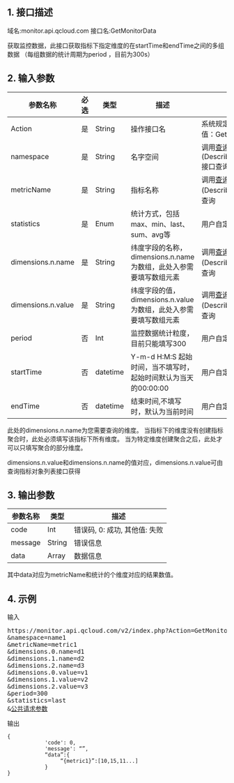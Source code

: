 ## 1. 接口描述
域名:monitor.api.qcloud.com
接口名:GetMonitorData

获取监控数据，此接口获取指标下指定维度的在startTime和endTime之间的多组数据
（每组数据的统计周期为period ，目前为300s）

## 2. 输入参数
| 参数名称 | 必选  | 类型 | 描述 |来源|
|---------|---------|---------|---------|---------|
| Action | 是 | String | 操作接口名|系统规定参数，此处取值：GetMonitorData|
| namespace | 是 | String | 名字空间|调用<a href="/doc/api/255/查询命名空间" title="查询命名空间">查询命名空间</a>(DescribeNamespace)接口查询|
| metricName | 是 | String | 指标名称|调用<a href="/doc/api/255/查询指标" title="查询指标">查询指标</a>(DescribeMetric)接口查询|
| statistics  | 是 | Enum | 统计方式，包括max、min、last、sum、avg等|用户自定义| 
| dimensions.n.name| 是| String | 纬度字段的名称，dimensions.n.name 为数组，此处入参需要填写数组元素 |调用<a href="/doc/api/255/查询指标" title="查询指标">查询指标</a>(DescribeMetric)接口查询|
| dimensions.n.value | 是 | String | 纬度字段的值，dimensions.n.value 为数组，此处入参需要填写数组元素| 调用<a href="/doc/api/255/查询指标对象列表" title="查询指标对象列表">查询指标对象列表</a>(DescribeObjects)接口查询|
| period | 否 | Int | 监控数据统计粒度，目前只能填写300|用户自定义| 
| startTime | 否 | datetime | Y-m-d H:M:S 起始时间，当不填写时，起始时间默认为当天的00:00:00|用户自定义| 
| endTime | 否 | datetime | 结束时间,不填写时，默认为当前时间|用户自定义| 

此处的dimensions.n.name为您需要查询的维度。
当指标下的维度没有创建指标聚合时，此处必须填写该指标下所有维度。
当为特定维度创建聚合之后，此处才可以只填写聚合的部分维度。

dimensions.n.value和dimensions.n.name的值对应，dimensions.n.value可由查询指标对象列表接口获得


## 3. 输出参数
| 参数名称 | 类型 | 描述 |
|---------|---------|---------|
| code | Int | 错误码, 0: 成功, 其他值: 失败|
| message | String | 错误信息|
| data | Array | 数据信息 |

其中data对应为metricName和统计的个维度对应的结果数值。

## 4. 示例
输入
<pre>
https://monitor.api.qcloud.com/v2/index.php?Action=GetMonitorData
&namespace=name1
&metricName=metric1
&dimensions.0.name=d1
&dimensions.1.name=d2
&dimensions.2.name=d3
&dimensions.0.value=v1
&dimensions.1.value=v2
&dimensions.2.value=v3
&period=300
&statistics=last
&<a href="http://tce.fsphere.cn/doc/api/229/6976">公共请求参数</a>
</pre>
输出
```
{
			'code': 0,
			'message': “”,
			“data”:{
		         “{metric1}”:[10,15,11...]
			}
}
```

